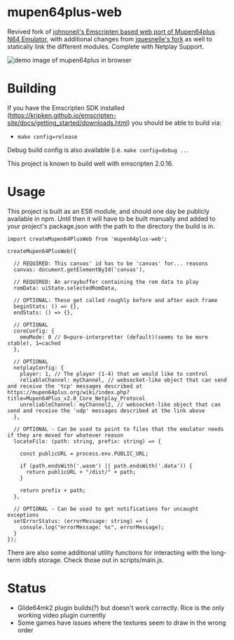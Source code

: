  # mupen64plus-web
Revived fork of [johnoneil's Emscripten based web port of Mupen64plus N64 Emulator](https://github.com/johnoneil/mupen64plus-web), with additional changes from [jquesnelle's fork](https://github.com/jquesnelle/mupen64plus-ui-console/tree/emscripten) as well to statically link the different modules. Complete with Netplay Support.

![demo image of mupen64plus in browser](https://raw.githubusercontent.com/johnoneil/mupen64plus-web/master/img/Screenshot%20from%202015-12-19%2016%3A02%3A03.png)

# Building
If you have the Emscripten SDK installed (https://kripken.github.io/emscripten-site/docs/getting_started/downloads.html) you should be able to build via:
* ```make config=release```

Debug build config is also available (i.e. ```make config=debug ...```

This project is known to build well with emscripten 2.0.16.

# Usage

This project is built as an ES6 module, and should one day be publicly available in npm. Until then it will have to be built manually and added to your project's package.json with the path to the directory the build is in.

```
import createMupen64PlusWeb from 'mupen64plus-web';

createMupen64PlusWeb({

  // REQUIRED: This canvas' id has to be 'canvas' for... reasons
  canvas: document.getElementById('canvas'),

  // REQUIRED: An arraybuffer containing the rom data to play
  romData: uiState.selectedRomData,

  // OPTIONAL: These get called roughly before and after each frame
  beginStats: () => {},
  endStats: () => {},

  // OPTIONAL
  coreConfig: {
    emuMode: 0 // 0=pure-interpretter (default)(seems to be more stable), 1=cached
  },

  // OPTIONAL
  netplayConfig: {
    player: 1, // The player (1-4) that we would like to control
    reliableChannel: myChannel, // websocket-like object that can send and receive the 'tcp' messages described at https://mupen64plus.org/wiki/index.php?title=Mupen64Plus_v2.0_Core_Netplay_Protocol
    unreliableChannel: myChannel2, // websocket-like object that can send and receive the 'udp' messages described at the link above
  },

  // OPTIONAL - Can be used to point to files that the emulator needs if they are moved for whatever reason
  locateFile: (path: string, prefix: string) => {

    const publicURL = process.env.PUBLIC_URL;

    if (path.endsWith('.wasm') || path.endsWith('.data')) {
      return publicURL + "/dist/" + path;
    }

    return prefix + path;
  },

  // OPTIONAL - Can be used to get notifications for uncaught exceptions
  setErrorStatus: (errorMessage: string) => {
    console.log("errorMessage: %s", errorMessage);
  }
});

```

There are also some additional utility functions for interacting with the long-term idbfs storage. Check those out in scripts/main.js.


# Status
* Glide64mk2 plugin builds(?) but doesn't work correctly. Rice is the only working video plugin currently
* Some games have issues where the textures seem to draw in the wrong order


